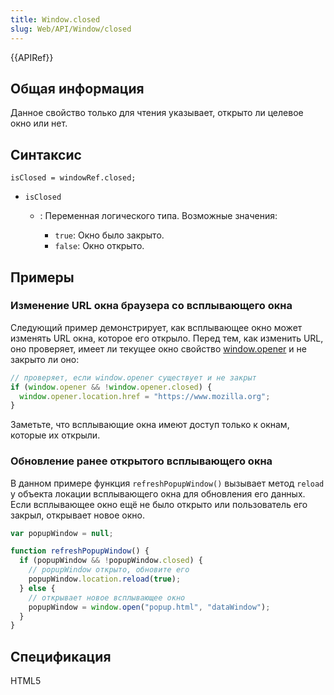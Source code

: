 ```yaml
---
title: Window.closed
slug: Web/API/Window/closed
---
```


{{APIRef}}

## Общая информация

Данное свойство только для чтения указывает, открыто ли целевое окно или нет.

## Синтаксис

```
isClosed = windowRef.closed;
```

- `isClosed`

  - : Переменная логического типа. Возможные значения:

    - `true`: Окно было закрыто.
    - `false`: Окно открыто.

## Примеры

### Изменение URL окна браузера со всплывающего окна

Следующий пример демонстрирует, как всплывающее окно может изменять URL окна, которое его открыло. Перед тем, как изменить URL, оно проверяет, имеет ли текущее окно свойство [window.opener](/ru/docs/DOM/window.opener) и не закрыто ли оно:

```js
// проверяет, если window.opener существует и не закрыт
if (window.opener && !window.opener.closed) {
  window.opener.location.href = "https://www.mozilla.org";
}
```

Заметьте, что всплывающие окна имеют доступ только к окнам, которые их открыли.

### Обновление ранее открытого всплывающего окна

В данном примере функция `refreshPopupWindow()` вызывает метод `reload` у объекта локации всплывающего окна для обновления его данных. Если всплывающее окно ещё не было открыто или пользователь его закрыл, открывает новое окно.

```js
var popupWindow = null;

function refreshPopupWindow() {
  if (popupWindow && !popupWindow.closed) {
    // popupWindow открыто, обновите его
    popupWindow.location.reload(true);
  } else {
    // открывает новое всплывающее окно
    popupWindow = window.open("popup.html", "dataWindow");
  }
}
```

## Спецификация

HTML5
